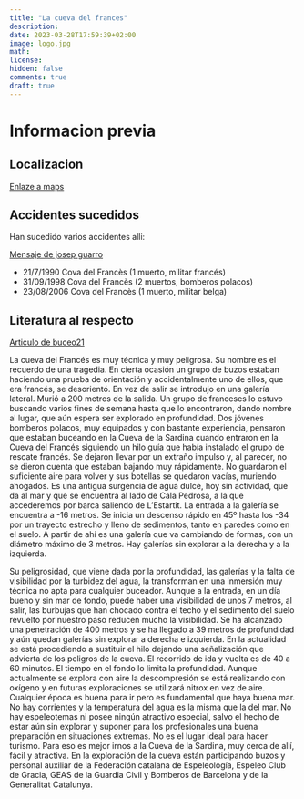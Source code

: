 ```yaml
---
title: "La cueva del frances"
description: 
date: 2023-03-28T17:59:39+02:00
image: logo.jpg
math: 
license: 
hidden: false
comments: true
draft: true
---
```



# Informacion previa

## Localizacion
[Enlaze a maps](https://goo.gl/maps/YEkvp4xcXH7NrA7p7)

## Accidentes sucedidos
Han sucedido varios accidentes alli:

[Mensaje de josep guarro](https://www.forobuceo.com/phpBB3/viewtopic.php?p=335733#p335733)

* 21/7/1990 Cova del Francès (1 muerto, militar francés)
* 31/09/1998 Cova del Francès (2 muertos, bomberos polacos)
* 23/08/2006 Cova del Francès (1 muerto, militar belga)

## Literatura al respecto
[Articulo de buceo21](http://www.buceo21.com/REPORTAJES/buceo_tecnico/cueva_frances.htm)

La cueva del Francés es muy técnica y muy peligrosa. Su nombre es el recuerdo de una tragedia. En cierta ocasión un grupo de buzos estaban haciendo una prueba de orientación y accidentalmente uno de ellos, que era francés, se desorientó. En vez de salir se introdujo en una galería lateral. Murió a 200 metros de la salida. Un grupo de franceses lo estuvo buscando varios fines de semana hasta que lo encontraron, dando nombre al lugar, que aún espera ser explorado en profundidad.
Dos jóvenes bomberos polacos, muy equipados y con bastante experiencia, pensaron que estaban buceando en la Cueva de la Sardina cuando entraron en la Cueva del Francés siguiendo un hilo guía que había instalado el grupo de rescate francés. Se dejaron llevar por un extraño impulso y, al parecer, no se dieron cuenta que estaban bajando muy rápidamente. No guardaron el suficiente aire para volver y sus botellas se quedaron vacías, muriendo ahogados.
Es una antigua surgencia de agua dulce, hoy sin actividad, que da al mar y que se encuentra al lado de Cala Pedrosa, a la que accederemos por barca saliendo de L’Estartit. La entrada a la galería se encuentra a -16 metros. Se inicia un descenso rápido en 45º hasta los -34 por un trayecto estrecho y lleno de sedimentos, tanto en paredes como en el suelo. A partir de ahí es una galería que va cambiando de formas, con un diámetro máximo de 3 metros. Hay galerías sin explorar a la derecha y a la izquierda.

Su peligrosidad, que viene dada por la profundidad, las galerías y la falta de visibilidad por la turbidez del agua, la transforman en una inmersión muy técnica no apta para cualquier buceador. Aunque a la entrada, en un día bueno y sin mar de fondo, puede haber una visibilidad de unos 7 metros, al salir, las burbujas que han chocado contra el techo y el sedimento del suelo revuelto por nuestro paso reducen mucho la visibilidad. Se ha alcanzado una penetración de 400 metros y se ha llegado a 39 metros de profundidad y aún quedan galerías sin explorar a derecha e izquierda. En la actualidad se está procediendo a sustituir el hilo dejando una señalización que advierta de los peligros de la cueva. El recorrido de ida y vuelta es de 40 a 60 minutos. El tiempo en el fondo lo limita la profundidad. Aunque actualmente se explora con aire la descompresión se está realizando con oxígeno y en futuras exploraciones se utilizará nitrox en vez de aire. Cualquier época es buena para ir pero es fundamental que haya buena mar. No hay corrientes y la temperatura del agua es la misma que la del mar.
No hay espeleotemas ni posee ningún atractivo especial, salvo el hecho de estar aún sin explorar y suponer para los profesionales una buena preparación en situaciones extremas. No es el lugar ideal para hacer turismo. Para eso es mejor irnos a la Cueva de la Sardina, muy cerca de allí, fácil y atractiva.
En la exploración de la cueva están participando buzos y personal auxiliar de la Federación catalana de Espeleología, Espeleo Club de Gracia, GEAS de la Guardia Civil y Bomberos de Barcelona y de la Generalitat Catalunya.



